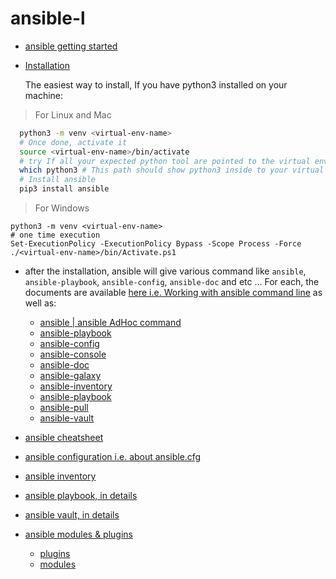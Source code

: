 # ansible-l

- [ansible getting started](https://docs.ansible.com/ansible/latest/)
- [Installation](https://docs.ansible.com/ansible/latest/installation_guide/intro_installation.html#installation-guide)

  The easiest way to install, If you have python3 installed on your machine:
 > For Linux and Mac
  ```sh
    python3 -m venv <virtual-env-name>
    # Once done, activate it
    source <virtual-env-name>/bin/activate
    # try If all your expected python tool are pointed to the virtual env or not
    which python3 # This path should show python3 inside to your virtual env
    # Install ansible
    pip3 install ansible
  ```
  > For Windows
  ```
  python3 -m venv <virtual-env-name>
  # one time execution
  Set-ExecutionPolicy -ExecutionPolicy Bypass -Scope Process -Force
  ./<virtual-env-name>/bin/Activate.ps1
  ```
  
- after the installation, ansible will give various command like `ansible`, `ansible-playbook`, `ansible-config`, `ansible-doc` and etc ... For each,  the documents are available [here i.e. Working with ansible command line](https://docs.ansible.com/ansible/latest/command_guide/command_line_tools.html) as well as:

  - [ansible | ansible AdHoc command](https://docs.ansible.com/ansible/latest/command_guide/intro_adhoc.html#intro-adhoc)
  - [ansible-playbook](https://docs.ansible.com/ansible/latest/cli/ansible-playbook.html#ansible-playbook)
  - [ansible-config](https://docs.ansible.com/ansible/latest/installation_guide/intro_configuration.html#intro-configuration)
  - [ansible-console](https://docs.ansible.com/ansible/latest/cli/ansible-console.html)
  - [ansible-doc](https://docs.ansible.com/ansible/latest/cli/ansible-doc.html)
  - [ansible-galaxy](https://docs.ansible.com/ansible/latest/cli/ansible-galaxy.html)
  - [ansible-inventory](https://docs.ansible.com/ansible/latest/cli/ansible-inventory.html)
  - [ansible-playbook](https://docs.ansible.com/ansible/latest/cli/ansible-playbook.html)
  - [ansible-pull](https://docs.ansible.com/ansible/latest/cli/ansible-pull.html)
  - [ansible-vault](https://docs.ansible.com/ansible/latest/cli/ansible-vault.html)
- [ansible cheatsheet](https://docs.ansible.com/ansible/latest/command_guide/cheatsheet.html)

- [ansible configuration i.e. about ansible.cfg](https://docs.ansible.com/ansible/latest/installation_guide/intro_configuration.html#intro-configuration)
- [ansible inventory](https://docs.ansible.com/ansible/latest/inventory_guide/index.html)
- [ansible playbook, in details](https://docs.ansible.com/ansible/latest/playbook_guide/index.html)
- [ansible vault, in details](https://docs.ansible.com/ansible/latest/vault_guide/index.html)
- [ansible modules & plugins](https://docs.ansible.com/ansible/latest/module_plugin_guide/index.html)

  - [plugins](https://docs.ansible.com/ansible/latest/collections/all_plugins.html#all-modules-and-plugins)
  - [modules](https://docs.ansible.com/ansible/latest/collections/index_module.html)

